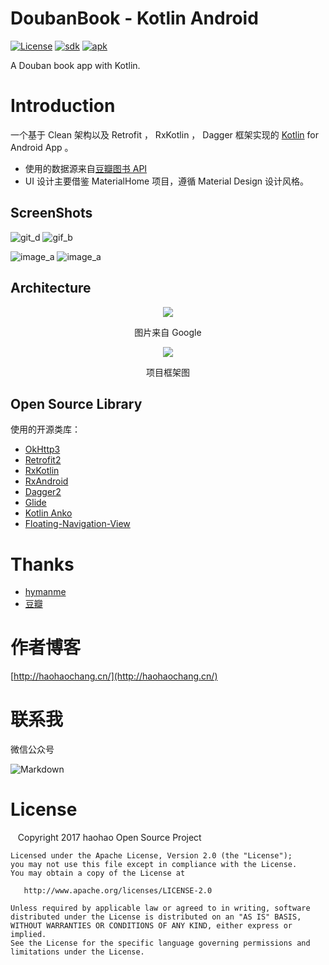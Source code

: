 # DoubanBook - Kotlin Android

[![License](https://img.shields.io/badge/License-Apache%202.0-blue.svg)](https://github.com/githubhaohao/DoubanBook/raw/master/LICENSE.txt)
[![sdk](https://img.shields.io/badge/SDK-21+-red.svg)](https://github.com/githubhaohao/DoubanBook)
[![apk](https://img.shields.io/badge/APK-download-green.svg)](https://github.com/githubhaohao/DoubanBook/raw/master/art/DoubanBook.apk)

A Douban book app with Kotlin.

# Introduction
一个基于 Clean 架构以及 Retrofit ， RxKotlin ， Dagger 框架实现的 [Kotlin](https://github.com/githubhaohao/JavaToKotlin) for Android App 。
 - 使用的数据源来自[豆瓣图书 API ](https://developers.douban.com/wiki/?title=api_v2)
 - UI 设计主要借鉴 MaterialHome 项目，遵循 Material Design 设计风格。

## ScreenShots
![git_d](https://github.com/githubhaohao/DoubanBook/blob/master/art/gif_d.gif?raw=true)
![gif_b](https://github.com/githubhaohao/DoubanBook/blob/master/art/preview_b.gif?raw=true)

![image_a](https://github.com/githubhaohao/DoubanBook/blob/master/art/device-2017-06-24-110458.png?raw=true)
![image_a](https://github.com/githubhaohao/DoubanBook/blob/master/art/Screenshot_2017-06-30-14-34-24-922_cn.haohao.dbbook.png?raw=true)

## Architecture
<p align="center"><img src="https://github.com/googlesamples/android-architecture/wiki/images/mvp-clean.png"/></p>
<p align="center">图片来自 Google</p>

<p align="center"><img src="https://github.com/githubhaohao/DoubanBook/blob/master/art/architecture.png?raw=true"/></p>
<p align="center">项目框架图</p>

## Open Source Library 
使用的开源类库：

- [OkHttp3](https://github.com/square/okhttp)
- [Retrofit2](https://github.com/square/retrofit)
- [RxKotlin](https://github.com/ReactiveX/RxKotlin)
- [RxAndroid](https://github.com/ReactiveX/RxAndroid)
- [Dagger2](https://github.com/square/dagger)
- [Glide](https://github.com/bumptech/glide)
- [Kotlin Anko](https://github.com/Kotlin/anko)
- [Floating-Navigation-View](https://github.com/andremion/Floating-Navigation-View)
# Thanks
- [hymanme](https://github.com/hymanme)
- [豆瓣](https://www.douban.com)

# 作者博客
[http://haohaochang.cn/](http://haohaochang.cn/)
# 联系我
微信公众号

![Markdown](http://i2.kiimg.com/588795/14b96669d7240b3f.jpg)

# License

    Copyright 2017 haohao Open Source Project

    Licensed under the Apache License, Version 2.0 (the "License");
    you may not use this file except in compliance with the License.
    You may obtain a copy of the License at

       http://www.apache.org/licenses/LICENSE-2.0

    Unless required by applicable law or agreed to in writing, software
    distributed under the License is distributed on an "AS IS" BASIS,
    WITHOUT WARRANTIES OR CONDITIONS OF ANY KIND, either express or implied.
    See the License for the specific language governing permissions and
    limitations under the License.
